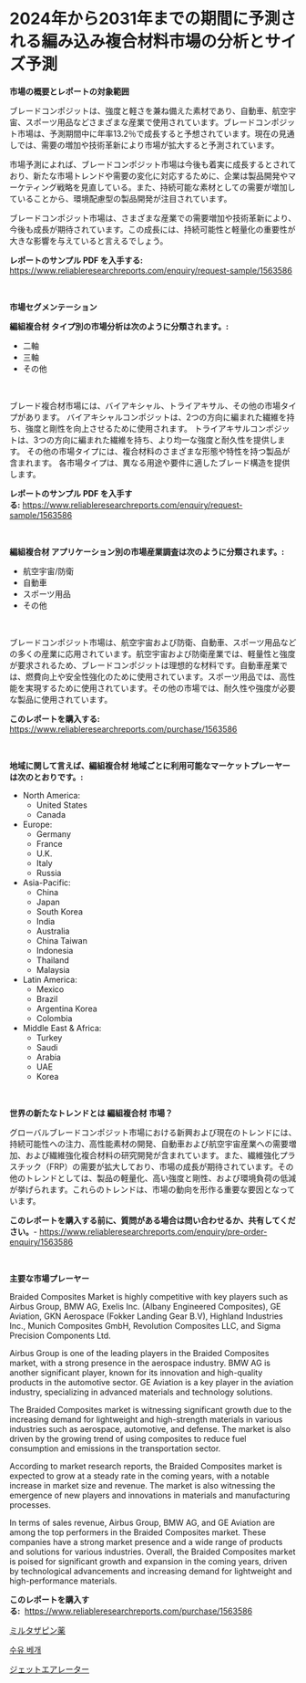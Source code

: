 <p><h1>2024年から2031年までの期間に予測される編み込み複合材料市場の分析とサイズ予測</h1></p><p><strong>市場の概要とレポートの対象範囲</strong></p>
<p><p>ブレードコンポジットは、強度と軽さを兼ね備えた素材であり、自動車、航空宇宙、スポーツ用品などさまざまな産業で使用されています。ブレードコンポジット市場は、予測期間中に年率13.2％で成長すると予想されています。現在の見通しでは、需要の増加や技術革新により市場が拡大すると予測されています。</p><p>市場予測によれば、ブレードコンポジット市場は今後も着実に成長するとされており、新たな市場トレンドや需要の変化に対応するために、企業は製品開発やマーケティング戦略を見直している。また、持続可能な素材としての需要が増加していることから、環境配慮型の製品開発が注目されています。</p><p>ブレードコンポジット市場は、さまざまな産業での需要増加や技術革新により、今後も成長が期待されています。この成長には、持続可能性と軽量化の重要性が大きな影響を与えていると言えるでしょう。</p></p>
<p><strong>レポートのサンプル PDF を入手する:</strong> <a href="https://www.reliableresearchreports.com/enquiry/request-sample/1563586">https://www.reliableresearchreports.com/enquiry/request-sample/1563586</a></p>
<p>&nbsp;</p>
<p><strong>市場セグメンテーション</strong></p>
<p><strong>編組複合材 タイプ別の市場分析は次のように分類されます。:</strong></p>
<p><ul><li>二軸</li><li>三軸</li><li>その他</li></ul></p>
<p>&nbsp;</p>
<p><p>ブレード複合材市場には、バイアキシャル、トライアキサル、その他の市場タイプがあります。 バイアキシャルコンポジットは、2つの方向に編まれた繊維を持ち、強度と剛性を向上させるために使用されます。 トライアキサルコンポジットは、3つの方向に編まれた繊維を持ち、より均一な強度と耐久性を提供します。 その他の市場タイプには、複合材料のさまざまな形態や特性を持つ製品が含まれます。 各市場タイプは、異なる用途や要件に適したブレード構造を提供します。</p></p>
<p><strong>レポートのサンプル PDF を入手する:</strong>&nbsp;<a href="https://www.reliableresearchreports.com/enquiry/request-sample/1563586">https://www.reliableresearchreports.com/enquiry/request-sample/1563586</a></p>
<p>&nbsp;</p>
<p><strong> 編組複合材 アプリケーション別の市場産業調査は次のように分類されます。:</strong></p>
<p><ul><li>航空宇宙/防衛</li><li>自動車</li><li>スポーツ用品</li><li>その他</li></ul></p>
<p>&nbsp;</p>
<p><p>ブレードコンポジット市場は、航空宇宙および防衛、自動車、スポーツ用品などの多くの産業に応用されています。航空宇宙および防衛産業では、軽量性と強度が要求されるため、ブレードコンポジットは理想的な材料です。自動車産業では、燃費向上や安全性強化のために使用されています。スポーツ用品では、高性能を実現するために使用されています。その他の市場では、耐久性や強度が必要な製品に使用されています。</p></p>
<p><strong>このレポートを購入する:</strong>&nbsp; <a href="https://www.reliableresearchreports.com/purchase/1563586">https://www.reliableresearchreports.com/purchase/1563586</a></p>
<p>&nbsp;</p>
<p><strong>地域に関して言えば、編組複合材 地域ごとに利用可能なマーケットプレーヤーは次のとおりです。:</strong></p>
<p><ul>
    <li>
        North America:
        <ul>
            <li>United States</li>
            <li>Canada</li>
        </ul>
    </li>
    <li>
        Europe:
        <ul>
            <li>Germany</li>
            <li>France</li>
            <li>U.K.</li>
            <li>Italy</li>
            <li>Russia</li>
        </ul>
    </li>
    <li>
        Asia-Pacific:
        <ul>
            <li>China</li>
            <li>Japan</li>
            <li>South Korea</li>
            <li>India</li>
            <li>Australia</li>
            <li>China Taiwan</li>
            <li>Indonesia</li>
            <li>Thailand</li>
            <li>Malaysia</li>
        </ul>
    </li>
    <li>
        Latin America:
        <ul>
            <li>Mexico</li>
            <li>Brazil</li>
            <li>Argentina Korea</li>
            <li>Colombia</li>
        </ul>
    </li>
    <li>
        Middle East & Africa:
        <ul>
            <li>Turkey</li>
            <li>Saudi</li>
            <li>Arabia</li>
            <li>UAE</li>
            <li>Korea</li>
        </ul>
    </li>
    </ul></p>
<p>&nbsp;</p>
<p><strong>世界の新たなトレンドとは 編組複合材 市場？</strong></p>
<p><p>グローバルブレードコンポジット市場における新興および現在のトレンドには、持続可能性への注力、高性能素材の開発、自動車および航空宇宙産業への需要増加、および繊維強化複合材料の研究開発が含まれています。また、繊維強化プラスチック（FRP）の需要が拡大しており、市場の成長が期待されています。その他のトレンドとしては、製品の軽量化、高い強度と剛性、および環境負荷の低減が挙げられます。これらのトレンドは、市場の動向を形作る重要な要因となっています。</p></p>
<p><strong>このレポートを購入する前に、質問がある場合は問い合わせるか、共有してください。</strong>- <a href="https://www.reliableresearchreports.com/enquiry/pre-order-enquiry/1563586">https://www.reliableresearchreports.com/enquiry/pre-order-enquiry/1563586</a></p>
<p>&nbsp;</p>
<p><strong>主要な市場プレーヤー</strong></p>
<p><p>Braided Composites Market is highly competitive with key players such as Airbus Group, BMW AG, Exelis Inc. (Albany Engineered Composites), GE Aviation, GKN Aerospace (Fokker Landing Gear B.V), Highland Industries Inc., Munich Composites GmbH, Revolution Composites LLC, and Sigma Precision Components Ltd.</p><p>Airbus Group is one of the leading players in the Braided Composites market, with a strong presence in the aerospace industry. BMW AG is another significant player, known for its innovation and high-quality products in the automotive sector. GE Aviation is a key player in the aviation industry, specializing in advanced materials and technology solutions. </p><p>The Braided Composites market is witnessing significant growth due to the increasing demand for lightweight and high-strength materials in various industries such as aerospace, automotive, and defense. The market is also driven by the growing trend of using composites to reduce fuel consumption and emissions in the transportation sector.</p><p>According to market research reports, the Braided Composites market is expected to grow at a steady rate in the coming years, with a notable increase in market size and revenue. The market is also witnessing the emergence of new players and innovations in materials and manufacturing processes.</p><p>In terms of sales revenue, Airbus Group, BMW AG, and GE Aviation are among the top performers in the Braided Composites market. These companies have a strong market presence and a wide range of products and solutions for various industries. Overall, the Braided Composites market is poised for significant growth and expansion in the coming years, driven by technological advancements and increasing demand for lightweight and high-performance materials.</p></p>
<p><strong>このレポートを購入する:</strong>&nbsp;&nbsp;<a href="https://www.reliableresearchreports.com/purchase/1563586">https://www.reliableresearchreports.com/purchase/1563586</a></p>
<p><p><a href="https://medium.com/@logaolloway76845/%E3%83%9F%E3%83%AB%E3%82%BF%E3%82%B6%E3%83%94%E3%83%B3%E8%96%AC%E5%B8%82%E5%A0%B4-%E5%B8%82%E5%A0%B4%E3%82%B7%E3%82%A7%E3%82%A2-%E5%B8%82%E5%A0%B4%E3%83%88%E3%83%AC%E3%83%B3%E3%83%89-%E3%81%8A%E3%82%88%E3%81%B3%E5%B0%86%E6%9D%A5%E3%81%AE%E6%88%90%E9%95%B7%E3%81%AE%E6%8E%A2%E7%B4%A2-389f06f7b36b">ミルタザピン薬</a></p><p><a href="https://medium.com/@brisamorar2023/%EA%B8%B0%EC%A0%80%EA%B7%80-%EB%B2%A0%EA%B0%9C-%EC%8B%9C%EC%9E%A5-%EA%B2%BD%EC%9F%81-%EB%B6%84%EC%84%9D-%EC%8B%9C%EC%9E%A5-%EB%8F%99%ED%96%A5-%EB%B0%8F-2031%EB%85%84%EA%B9%8C%EC%A7%80-%EC%98%88%EC%B8%A1-7c5050939a97">수유 베개</a></p><p><a href="https://medium.com/@annchovey1988/%E3%82%B8%E3%82%A7%E3%83%83%E3%83%88%E3%82%A8%E3%82%A2%E3%83%AC%E3%83%BC%E3%82%BF%E3%83%BC%E5%B8%82%E5%A0%B4%E5%88%86%E6%9E%90-%E3%81%9D%E3%81%AEcagr-%E5%B8%82%E5%A0%B4%E3%82%BB%E3%82%B0%E3%83%A1%E3%83%B3%E3%83%86%E3%83%BC%E3%82%B7%E3%83%A7%E3%83%B3-%E4%B8%96%E7%95%8C%E3%81%AE%E7%94%A3%E6%A5%AD%E6%A6%82%E8%A6%81-404520d93b65">ジェットエアレーター</a></p></p>